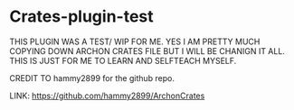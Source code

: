 # Crates-plugin-test
THIS PLUGIN WAS A TEST/ WIP FOR ME.
YES I AM PRETTY MUCH COPYING DOWN ARCHON CRATES FILE
BUT I WILL BE CHANIGN IT ALL. THIS IS JUST FOR ME TO LEARN AND SELFTEACH MYSELF.

CREDIT TO  hammy2899 for the github repo.

LINK: https://github.com/hammy2899/ArchonCrates
